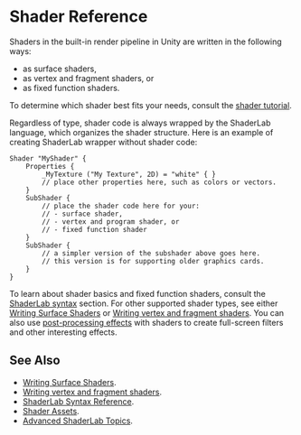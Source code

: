 # Shader Reference

Shaders in the built-in render pipeline in Unity are written in the following ways:

* as surface shaders,
* as vertex and fragment shaders, or
* as fixed function shaders.


To determine which shader best fits your needs, consult the [shader tutorial](Shaders).

Regardless of type, shader code is always wrapped by the ShaderLab language, which organizes the shader structure. Here is an example of creating ShaderLab wrapper without shader code:

````
Shader "MyShader" {
    Properties {
        _MyTexture ("My Texture", 2D) = "white" { }
        // place other properties here, such as colors or vectors.
    }
    SubShader {
        // place the shader code here for your:
        // - surface shader,
        // - vertex and program shader, or
        // - fixed function shader
    }
    SubShader {
        // a simpler version of the subshader above goes here.
        // this version is for supporting older graphics cards.
    }
}
````

To learn about shader basics and fixed function shaders, consult the [ShaderLab syntax](SL-Shader) section. For other supported shader types, see either [Writing Surface Shaders](SL-SurfaceShaders) or [Writing vertex and fragment shaders](SL-ShaderPrograms). You can also use [post-processing effects](PostProcessingOverview) with shaders to create full-screen filters and other interesting effects.

## See Also

* [Writing Surface Shaders](SL-SurfaceShaders).
* [Writing vertex and fragment shaders](SL-ShaderPrograms).
* [ShaderLab Syntax Reference](SL-Shader).
* [Shader Assets](class-Shader).
* [Advanced ShaderLab Topics](SL-AdvancedTopics).
